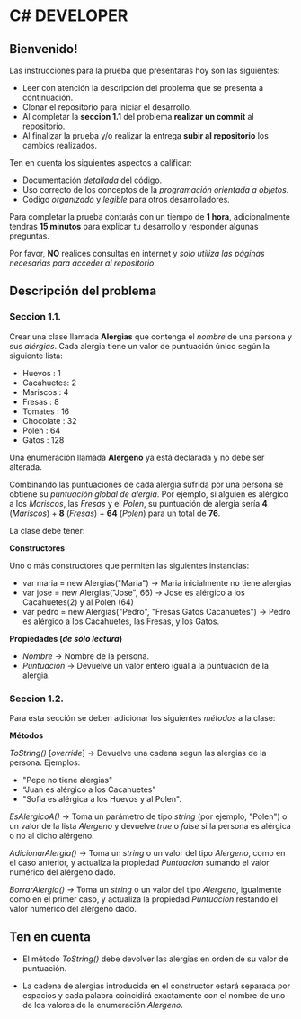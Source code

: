 # C# DEVELOPER

## Bienvenido!

Las instrucciones para la prueba que presentaras hoy son las siguientes:

* Leer con atención la descripción del problema que se presenta a continuación.
* Clonar el repositorio para iniciar el desarrollo.
* Al completar la **seccion 1.1** del problema **realizar un commit** al repositorio.
* Al finalizar la prueba y/o realizar la entrega **subir al repositorio** los cambios realizados.

Ten en cuenta los siguientes aspectos a calificar:

* Documentación _detallada_ del código.
* Uso correcto de los conceptos de la _programación orientada a objetos_.
* Código _organizado_ y _legible_ para otros desarrolladores.

Para completar la prueba contarás con un tiempo de **1 hora**, adicionalmente tendras **15 minutos** para explicar tu desarrollo y responder algunas preguntas.

Por favor, **NO** realices consultas en internet y _solo utiliza las páginas necesarias para acceder al repositorio_.

## Descripción del problema

### Seccion 1.1.

Crear una clase llamada **Alergias** que contenga el _nombre_ de una persona y sus _alérgias_. Cada alergia tiene un valor de puntuación único según la siguiente lista:

- Huevos : 1
- Cacahuetes: 2
- Mariscos : 4
- Fresas : 8
- Tomates : 16
- Chocolate : 32
- Polen : 64
- Gatos : 128

Una enumeración llamada **Alergeno** ya está declarada y no debe ser alterada.

Combinando las puntuaciones de cada alergia sufrida por una persona se obtiene su _puntuación global de alergia_. Por ejemplo, si alguien es alérgico a los _Mariscos_, las _Fresas_ y el _Polen_, su puntuación de alergia sería **4** (_Mariscos_) + **8** (_Fresas_) + **64** (_Polen_) para un total de **76**.

La clase debe tener:

**Constructores**

Uno o más constructores que permiten las siguientes instancias:

- var maria = new Alergias("Maria") → Maria inicialmente no tiene alergias
- var jose = new Alergias("Jose", 66) → Jose es alérgico a los Cacahuetes(2) y al Polen (64)
- var pedro = new Alergias("Pedro", "Fresas Gatos Cacahuetes") → Pedro es alérgico a los Cacahuetes, las Fresas, y los Gatos.

**Propiedades (_de sólo lectura_)**

- _Nombre_ → Nombre de la persona.
- _Puntuacion_ → Devuelve un valor entero igual a la puntuación de la alergia.

### Seccion 1.2.

Para esta sección se deben adicionar los siguientes _métodos_ a la clase:

**Métodos**

_ToString()_ [_override_] → Devuelve una cadena segun las alergias de la persona. Ejemplos:
- "Pepe no tiene alergias"
- “Juan es alérgico a los Cacahuetes"
- "Sofia es alérgica a los Huevos y al Polen".

_EsAlergicoA()_ → Toma un parámetro de tipo _string_ (por ejemplo, "Polen") o un valor de la lista _Alergeno_ y devuelve _true_ o _false_ si la persona es alérgica o no al dicho alérgeno.

_AdicionarAlergia()_ → Toma un _string_ o un valor del tipo _Alergeno_, como en el caso anterior, y actualiza la propiedad _Puntuacion_ sumando el valor numérico del alérgeno dado.

_BorrarAlergia()_ → Toma un _string_ o un valor del tipo _Alergeno_, igualmente como en el primer caso, y actualiza la propiedad _Puntuacion_ restando el valor numérico del alérgeno dado.

## Ten en cuenta

- El método _ToString()_ debe devolver las alergias en orden de su valor de puntuación.

- La cadena de alergias introducida en el constructor estará separada por espacios y cada palabra coincidirá exactamente con el nombre de uno de los valores de la enumeración _Alergeno_.
